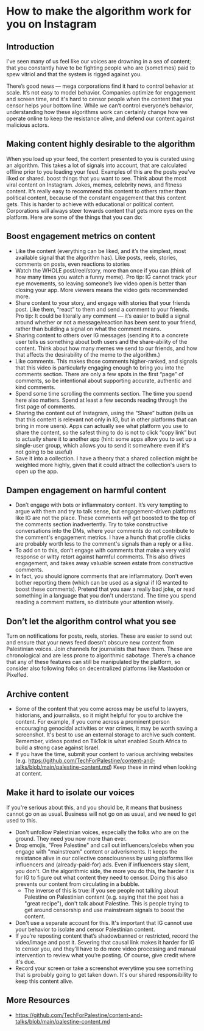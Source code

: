 # How to make the algorithm work for you on Instagram


## Introduction

I've seen many of us feel like our voices are drowning in a sea of content; that you constantly have to be fighting people who are (sometimes) paid to spew vitriol and that the system is rigged against you.

There’s good news — mega corporations find it hard to control behavior at scale. It’s not easy to model behavior. Companies optimize for engagement and screen time, and it's hard to censor people when the content that you censor helps your bottom line. While we can’t control everyone’s behavior, understanding how these algorithms work can certainly change how we operate online to keep the resistance alive, and defend our content against malicious actors.

## Making content highly desirable to the algorithm

When you load up your feed, the content presented to you is curated using an algorithm. This takes a lot of signals into account, that are calculated offline prior to you loading your feed. Examples of this are the posts you’ve liked or shared. boost things that you want to see. Think about the most viral content on Instagram. Jokes, memes, celebrity news, and fitness content. It’s really easy to recommend this content to others rather than political content, because of the constant engagement that this content gets. This is harder to achieve with educational or political content. Corporations will always steer towards content that gets more eyes on the platform. Here are some of the things that you can do:

## Boost engagement metrics on content
- Like the content (everything can be liked, and it’s the simplest, most available signal that the algorithm has). Like posts, reels, stories, comments on posts, even reactions to stories
- Watch the WHOLE post/reel/story, more than once if you can (think of how many times you watch a funny meme). Pro tip: IG cannot track your eye movements, so leaving someone’s live video open is better than closing your app. More viewers means the video gets recommended more.
- Share content to your story, and engage with stories that your friends post. Like them, “react” to them and send a comment to your friends. Pro tip: It could be literally any comment — it’s easier to build a signal around whether or not a message/reaction has been sent to your friend, rather than building a signal on what the comment means.
- Sharing content to others over IG messages (sending it to a concrete user tells us something about both users and the share-ability of the content. Think about how many memes we send to our friends, and how that affects the desirability of the meme to the algorithm.)
- Like comments. This makes those comments higher-ranked, and signals that this video is particularly engaging enough to bring you into the comments section.  There are only a few spots in the first “page” of comments, so be intentional about supporting accurate, authentic and kind comments.
- Spend some time scrolling the comments section. The time you spend here also matters. Spend at least a few seconds reading through the first page of comments.
- Sharing the content out of Instagram, using the “Share” button (tells us that this content is relevant not only in IG, but in other platforms that can bring in more users). Apps can actually see what platform you use to share the content, so the safest thing to do is not to click “copy link” but to actually share it to another app (hint: some apps allow you to set up a single-user group, which allows you to send it somewhere even if it's not going to be useful)
- Save it into a collection. I have a theory that a shared collection might be weighted more highly, given that it could attract the collection's users to open up the app.

## Dampen engagement on harmful content
- Don’t engage with bots or inflammatory content. It’s very tempting to argue with them and try to talk sense, but engagement-driven platforms like IG are not the place. These comments _will_ get boosted to the top of the comments section inadvertently. Try to take constructive conversations into the DMs, where your comments do not contribute to the comment's engagement metrics. I have a hunch that profile clicks are probably worth less to the comment's signals than a reply or a like.
- To add on to this, don’t engage with comments that make a very valid response or witty retort against harmful comments. This also drives engagement, and takes away valuable screen estate from constructive comments.
- In fact, you should ignore comments that are inflammatory. Don't even bother reporting them (which can be used as a signal if IG wanted to boost these comments). Pretend that you saw a really bad joke, or read something in a language that you don't understand. The time you spend reading a comment matters, so distribute your attention wisely.

## Don’t let the algorithm control what you see
Turn on notifications for posts, reels, stories. These are easier to send out and ensure that your news feed doesn’t obscure new content from Palestinian voices.
Join channels for journalists that have them. These are chronological and are less prone to algorithmic sabotage.
There’s a chance that any of these features can still be manipulated by the platform, so consider also following folks on decentralized platforms like Mastodon or Pixelfed.

## Archive content
- Some of the content that you come across may be useful to lawyers, historians, and journalists, so it might helpful for you to archive the content. For example, if you come across a prominent person encouraging genocidal activities or war crimes, it may be worth saving a screenshot.  It's best to use an external storage to archive such content. Remember, videos posted on TikTok is what enabled South Africa to build a strong case against Israel. 
- If you have the time, submit your content to various archiving websites (e.g. https://github.com/TechForPalestine/content-and-talks/blob/main/palestine-content.md) Keep these in mind when looking at content. 

## Make it hard to isolate our voices
If you're serious about this, and you should be, it means that business cannot go on as usual.
Business will not go on as usual, and we need to get used to this.

- Don't unfollow Palestinian voices, especially the folks who are on the ground. They need you now more than ever.
- Drop emojis, "Free Palestine" and call out influencers/celebs when you engage with "mainstream" content or adverisments. It keeps the resistance alive in our collective consciousness by using platforms like influencers and (already-paid-for) ads. Even if influencers stay silent, you don't. On the algorithmic side, the more you do this, the harder it is for IG to figure out what content they need to censor. Doing this also prevents our content from circulating in a bubble.
    - The inverse of this is true: if you see people not talking about Palestine on Palestinian content (e.g. saying that the post has a "great recipe"), don't talk about Palestine. This is people trying to get around censorship and use mainstream signals to boost the content.
- Don't use a separate account for this. It's important that IG cannot use your behavior to isolate and censor Palestinian content.
- If you’re reposting content that’s shadowbanned or restricted, record the video/image and post it. Severing that causal link makes it harder for IG to censor you, and they’ll have to do more video processing and manual intervention to review what you’re posting. Of course, give credit where it's due.
- Record your screen or take a screenshot everytime you see something that is probably going to get taken down. It's our shared responsibility to keep this content alive.

## More Resources 
- https://github.com/TechForPalestine/content-and-talks/blob/main/palestine-content.md
